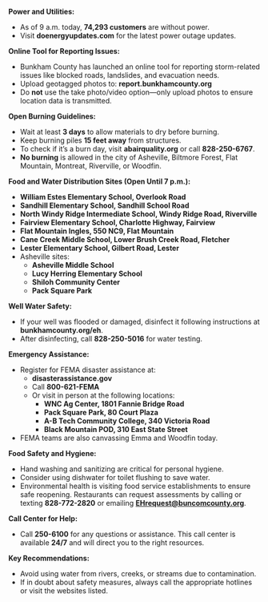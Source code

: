 **Power and Utilities:**

- As of 9 a.m. today, **74,293 customers** are without power.
- Visit **doenergyupdates.com** for the latest power outage updates.

**Online Tool for Reporting Issues:**

- Bunkham County has launched an online tool for reporting storm-related issues like blocked roads, landslides, and evacuation needs.
- Upload geotagged photos to: **report.bunkhamcounty.org**
- Do **not** use the take photo/video option—only upload photos to ensure location data is transmitted.

**Open Burning Guidelines:**

- Wait at least **3 days** to allow materials to dry before burning.
- Keep burning piles **15 feet away** from structures.
- To check if it’s a burn day, visit **abairquality.org** or call **828-250-6767**.
- **No burning** is allowed in the city of Asheville, Biltmore Forest, Flat Mountain, Montreat, Riverville, or Woodfin.

**Food and Water Distribution Sites (Open Until 7 p.m.):**

- **William Estes Elementary School, Overlook Road**
- **Sandhill Elementary School, Sandhill School Road**
- **North Windy Ridge Intermediate School, Windy Ridge Road, Riverville**
- **Fairview Elementary School, Charlotte Highway, Fairview**
- **Flat Mountain Ingles, 550 NC9, Flat Mountain**
- **Cane Creek Middle School, Lower Brush Creek Road, Fletcher**
- **Lester Elementary School, Gilbert Road, Lester**
- Asheville sites:
  - **Asheville Middle School**
  - **Lucy Herring Elementary School**
  - **Shiloh Community Center**
  - **Pack Square Park**

**Well Water Safety:**

- If your well was flooded or damaged, disinfect it following instructions at **bunkhamcounty.org/eh**.
- After disinfecting, call **828-250-5016** for water testing.

**Emergency Assistance:**

- Register for FEMA disaster assistance at:
  - **disasterassistance.gov**
  - Call **800-621-FEMA**
  - Or visit in person at the following locations:
    - **WNC Ag Center, 1801 Fannie Bridge Road**
    - **Pack Square Park, 80 Court Plaza**
    - **A-B Tech Community College, 340 Victoria Road**
    - **Black Mountain POD, 310 East State Street**
- FEMA teams are also canvassing Emma and Woodfin today.

**Food Safety and Hygiene:**

- Hand washing and sanitizing are critical for personal hygiene.
- Consider using dishwater for toilet flushing to save water.
- Environmental health is visiting food service establishments to ensure safe reopening. Restaurants can request assessments by calling or texting **828-772-2820** or emailing **EHrequest@buncomcounty.org**.

**Call Center for Help:**

- Call **250-6100** for any questions or assistance. This call center is available **24/7** and will direct you to the right resources.

**Key Recommendations:**

- Avoid using water from rivers, creeks, or streams due to contamination.
- If in doubt about safety measures, always call the appropriate hotlines or visit the websites listed.
